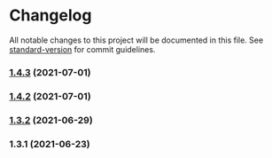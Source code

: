 # Changelog

All notable changes to this project will be documented in this file. See [standard-version](https://github.com/conventional-changelog/standard-version) for commit guidelines.

### [1.4.3](https://github.com/thinkkoa/koatty_schedule/compare/v1.4.2...v1.4.3) (2021-07-01)

### [1.4.2](https://github.com/thinkkoa/koatty_schedule/compare/v1.3.2...v1.4.2) (2021-07-01)

### [1.3.2](https://github.com/thinkkoa/koatty_schedule/compare/v1.3.1...v1.3.2) (2021-06-29)

### 1.3.1 (2021-06-23)
